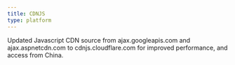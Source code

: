 ```yaml
---
title: CDNJS
type: platform
---
```


Updated Javascript CDN source from ajax.googleapis.com and ajax.aspnetcdn.com to cdnjs.cloudflare.com for improved performance, and access from China.

